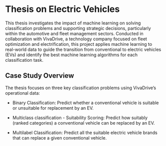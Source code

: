 # Thesis on Electric Vehicles

This thesis investigates the impact of machine learning on solving classification problems and supporting strategic decisions, particularly within the automotive and fleet management sectors. Conducted in collaboration with VivaDrive, a technology company focused on fleet optimization and electrification, this project applies machine learning to real-world data to guide the transition from conventional to electric vehicles (EVs) and identify the best machine learning algorithms for each classification task.

## Case Study Overview
The thesis focuses on three key classification problems using VivaDrive’s operational data:

- Binary Classification:
Predict whether a conventional vehicle is suitable or unsuitable for replacement by an EV.

- Multiclass classification - Suitability Scoring:
Predict how suitably (ranked categories) a conventional vehicle can be replaced by an EV.

- Multilabel Classification:
Predict all the suitable electric vehicle brands that can replace a given conventional vehicle.
